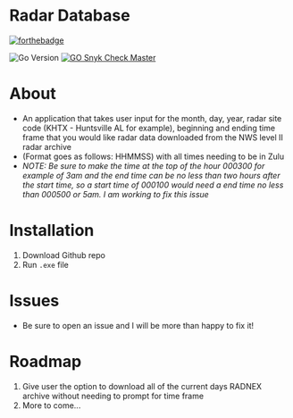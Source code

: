 # Radar Database

[![forthebadge](https://forthebadge.com/images/badges/made-with-go.svg)](https://forthebadge.com)

![Go Version](https://img.shields.io/badge/GO-1.22.2-yellow)
[![GO Snyk Check Master](https://github.com/Zachdehooge/Radar_Database/actions/workflows/snyk.yml/badge.svg?branch=main)](https://github.com/Zachdehooge/Radar_Database/actions/workflows/snyk.yml)

# About
* An application that takes user input for the month, day, year, radar site code (KHTX - Huntsville AL for example), beginning and ending time frame that you would like radar data downloaded from the NWS level II radar archive
* (Format goes as follows: HHMMSS) with all times needing to be in Zulu
* *NOTE: Be sure to make the time at the top of the hour 000300 for example of 3am and the end time can be no less than two hours after the start time, so a start time of 000100 would need a end time no less than 000500 or 5am. I am working to fix this issue*

# Installation

1. Download Github repo
2. Run `.exe` file

# Issues
* Be sure to open an issue and I will be more than happy to fix it!

# Roadmap
1. Give user the option to download all of the current days RADNEX archive without needing to prompt for time frame
2. More to come...
